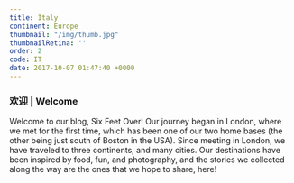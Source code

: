 ```yaml
---
title: Italy
continent: Europe
thumbnail: "/img/thumb.jpg"
thumbnailRetina: ''
order: 2
code: IT
date: 2017-10-07 01:47:40 +0000
---
```


### 欢迎 | Welcome

Welcome to our blog, Six Feet Over! Our journey began in London, where we met for the first time, which has been one of our two home bases (the other being just south of Boston in the USA). Since meeting in London, we have traveled to three continents, and many cities. Our destinations have been inspired by food, fun, and photography, and the stories we collected along the way are the ones that we hope to share, here!